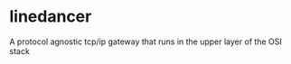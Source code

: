 linedancer
==========

A protocol agnostic tcp/ip gateway that runs in the upper layer of the OSI stack